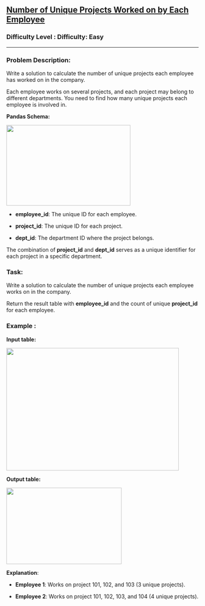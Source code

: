 <h2><a href="https://www.geeksforgeeks.org/problems/number-of-unique-projects-worked-on-by-each-employee/1">Number of Unique Projects Worked on by Each Employee</a></h2><h3>Difficulty Level : Difficulty: Easy</h3><hr><div class="problems_problem_content__Xm_eO"><h3 class="" data-start="71" data-end="95">Problem Description:</h3>
<p class="" data-start="97" data-end="200">Write a solution to calculate the number of unique projects each employee has worked on in the company.</p>
<p class="" data-start="202" data-end="368">Each employee works on several projects, and each project may belong to different departments. You need to find how many unique projects each employee is involved in.</p>
<p class="" data-start="370" data-end="388"><strong data-start="370" data-end="388">Pandas Schema:</strong></p>
<p class="" data-start="370" data-end="388"><strong data-start="370" data-end="388"><img src="https://media.geeksforgeeks.org/img-practice/prod/addEditProblem/problem_desc/Web/Other/blobid0_1746690952.png" width="325" height="211"></strong></p>
<ul data-start="581" data-end="742">
<li class="" data-start="581" data-end="632">
<p class="" data-start="583" data-end="632"><strong data-start="583" data-end="598">employee_id</strong>: The unique ID for each employee.</p>
</li>
<li class="" data-start="633" data-end="682">
<p class="" data-start="635" data-end="682"><strong data-start="635" data-end="649">project_id</strong>: The unique ID for each project.</p>
</li>
<li class="" data-start="683" data-end="742">
<p class="" data-start="685" data-end="742"><strong data-start="685" data-end="696">dept_id</strong>: The department ID where the project belongs.</p>
</li>
</ul>
<p class="" data-start="744" data-end="866">The combination of <strong data-start="763" data-end="777">project_id</strong> and <strong data-start="782" data-end="793">dept_id</strong> serves as a unique identifier for each project in a specific department.</p>
<h3 class="" data-start="868" data-end="877">Task:</h3>
<p class="" data-start="879" data-end="977">Write a solution to calculate the number of unique projects each employee works on in the company.</p>
<p class="" data-start="979" data-end="1081">Return the result table with <strong data-start="1008" data-end="1023">employee_id</strong> and the count of unique <strong data-start="1048" data-end="1062">project_id</strong> for each employee.</p>
<h3 class="" data-start="1088" data-end="1102">Example :</h3>
<p class="" data-start="1104" data-end="1120"><strong data-start="1104" data-end="1120">Input table:</strong></p>
<p class="" data-start="1104" data-end="1120"><strong data-start="1104" data-end="1120"><img src="https://media.geeksforgeeks.org/img-practice/prod/addEditProblem/problem_desc/Web/Other/blobid1_1746690968.png" width="452" height="321"></strong></p>
<p class="" data-start="1560" data-end="1577"><strong data-start="1560" data-end="1577">Output table:</strong></p>
<p class="" data-start="1560" data-end="1577"><strong data-start="1560" data-end="1577"><img src="https://media.geeksforgeeks.org/img-practice/prod/addEditProblem/problem_desc/Web/Other/blobid2_1746690992.png" width="302" height="200"></strong></p>
<p class="" data-start="1720" data-end="1736"><strong data-start="1720" data-end="1735">Explanation</strong>:</p>
<ul data-start="1737" data-end="1889">
<li class="" data-start="1737" data-end="1810">
<p class="" data-start="1739" data-end="1810"><strong data-start="1739" data-end="1753">Employee 1</strong>: Works on project 101, 102, and 103 (3 unique projects).</p>
</li>
<li class="" data-start="1811" data-end="1889">
<p class="" data-start="1813" data-end="1889"><strong data-start="1813" data-end="1827">Employee 2</strong>: Works on project 101, 102, 103, and 104 (4 unique projects).</p>
</li>
</ul></div>